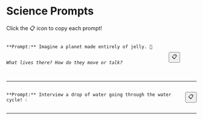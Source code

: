 # Science Prompts

Click the 📋 icon to copy each prompt!

<div style='display: flex; justify-content: space-between; align-items: center;'>
<pre><code id='prompt-0'>**Prompt:** Imagine a planet made entirely of jelly. 🍮

*What lives there? How do they move or talk?*</code></pre>
<button onclick="navigator.clipboard.writeText(document.getElementById('prompt-0').innerText)">📋</button>
</div>

---

<div style='display: flex; justify-content: space-between; align-items: center;'>
<pre><code id='prompt-1'>**Prompt:** Interview a drop of water going through the water cycle! 💧</code></pre>
<button onclick="navigator.clipboard.writeText(document.getElementById('prompt-1').innerText)">📋</button>
</div>

---

